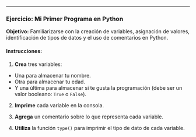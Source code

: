 ___
### Ejercicio: Mi Primer Programa en Python

**Objetivo:** Familiarizarse con la creación de variables, asignación de valores, identificación de tipos de datos y el uso de comentarios en Python.

#### Instrucciones:

1. **Crea** tres variables:
- Una para almacenar tu nombre.
- Otra para almacenar tu edad.
- Y una última para almacenar si te gusta la programación (debe ser un valor booleano: `True` o `False`).

2. **Imprime** cada variable en la consola.
   
3. **Agrega** un comentario sobre lo que representa cada variable.
 
4. **Utiliza** la función `type()` para imprimir el tipo de dato de cada variable.
